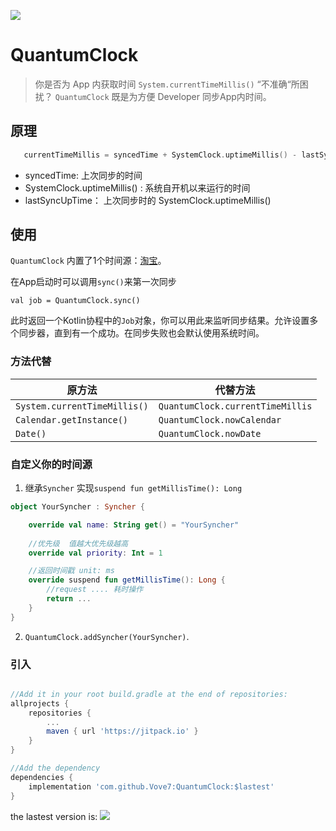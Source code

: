 [![](https://jitpack.io/v/Vove7/QuantumClock.svg)](https://jitpack.io/#Vove7/QuantumClock)

# QuantumClock

> 你是否为 App 内获取时间 `System.currentTimeMillis()` “不准确“所困扰？ `QuantumClock` 既是为方便 Developer 同步App内时间。

## 原理

```kotlin
   currentTimeMillis = syncedTime + SystemClock.uptimeMillis() - lastSyncUpTime
```

- syncedTime: 上次同步的时间
- SystemClock.uptimeMillis() : 系统自开机以来运行的时间
- lastSyncUpTime： 上次同步时的 SystemClock.uptimeMillis()

## 使用

`QuantumClock` 内置了1个时间源：[淘宝](http://api.m.taobao.com/rest/api3.do?api=mtop.common.getTimestamp)。

在App启动时可以调用`sync()`来第一次同步
```
val job = QuantumClock.sync()
```
此时返回一个Kotlin协程中的`Job`对象，你可以用此来监听同步结果。允许设置多个同步器，直到有一个成功。在同步失败也会默认使用系统时间。

### 方法代替

| 原方法                        | 代替方法                          |
| ---------------------------- | -------------------------------- |
| `System.currentTimeMillis()` | `QuantumClock.currentTimeMillis` |
| `Calendar.getInstance()`     | `QuantumClock.nowCalendar`       |
| `Date()`                     | `QuantumClock.nowDate`           |

### 自定义你的时间源

1. 继承`Syncher` 实现`suspend fun getMillisTime(): Long`

```kotlin
object YourSyncher : Syncher {

    override val name: String get() = "YourSyncher"
    
    //优先级  值越大优先级越高
    override val priority: Int = 1

    //返回时间戳 unit: ms
    override suspend fun getMillisTime(): Long {
        //request .... 耗时操作
        return ...
    }
}
```

2. `QuantumClock.addSyncher(YourSyncher)`.


### 引入

```groovy

//Add it in your root build.gradle at the end of repositories:
allprojects {
	repositories {
		...
		maven { url 'https://jitpack.io' }
	}
}

//Add the dependency
dependencies {
	implementation 'com.github.Vove7:QuantumClock:$lastest'
}
```

the lastest version is: [![](https://jitpack.io/v/Vove7/QuantumClock.svg)](https://jitpack.io/#Vove7/QuantumClock)
